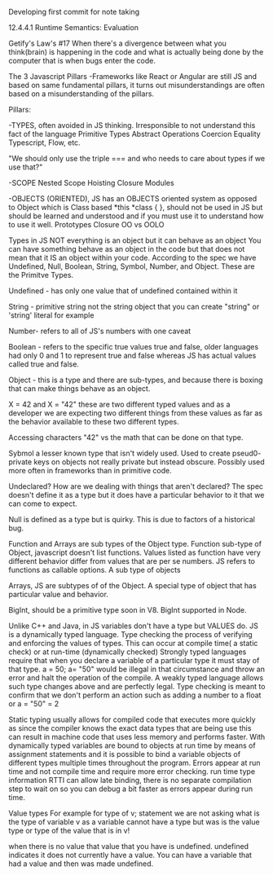 Developing first commit for note taking

12.4.4.1 Runtime Semantics: Evaluation

Getify's Law's #17
When there's a divergence between what you think(brain) is happening in the code and what is actually being done by the computer that is when bugs enter the code.

The 3 Javascript Pillars
-Frameworks like React or Angular are still JS and based on same fundamental pillars, it turns out misunderstandings are often based on a misunderstanding of the pillars.

Pillars:

-TYPES, often avoided in JS thinking. Irresponsible to not understand this fact of the language
Primitive Types
Abstract Operations
Coercion 
Equality
Typescript, Flow, etc.

"We should only use the triple === and who needs to care about types if we use that?"

-SCOPE
Nested Scope
Hoisting
Closure
Modules

-OBJECTS (ORIENTED), JS has an OBJECTS oriented system as opposed to Object which is Class based
*this
*class { }, should not be used in JS but should be learned and understood and if you must use it to understand how to use it well.
Prototypes
Closure
OO vs OOLO

Types
in JS NOT everything is an object but it can behave as an object
You can have something behave as an object in the code but that does not mean that it IS an object within your code.
According to the spec we have Undefined, Null, Boolean, String, Symbol, Number, and Object. These are the Primitve Types.

Undefined - has only one value that of undefined contained within it

String - primitive string not the string object that you can create "string" or 'string' literal for example

Number- refers to all of JS's numbers with one caveat

Boolean - refers to the specific true values true and false, older languages had only 0 and 1 to represent true and false whereas JS has actual values called true and false.

Object - this is a type and there are sub-types, and because there is boxing that can make things behave as an object.

X = 42 and X = "42" these are two different typed values and as a developer we are expecting two different things from these values as far as the behavior available to these two different types.

Accessing characters "42" vs the math that can be done on that type.

Sybmol a lesser known type that isn't widely used. Used to create pseud0- private keys on objects not really private but instead obscure. Possibly used more often in frameworks than in primitive code.

Undeclared? How are we dealing with things that aren't declared? The spec doesn't define it as a type but it does have a particular behavior to it that we can come to expect.

Null is defined as a type but is quirky. This is due to factors of a historical bug.

Function and Arrays are sub types of the Object type.
Function sub-type of Object, javascript doesn't list functions. Values listed as function have very different behavior differ from values that are per se numbers. JS refers to functions as callable options. A sub type of objects

Arrays, JS are subtypes of of the Object. A special type of object that has particular value and behavior.

BigInt, should be a primitive type soon in V8. BigInt supported in Node.

Unlike C++ and Java, in JS variables don't have a type but VALUES do. JS is a dynamically typed language. Type checking the process of verifying and enforcing the values of types. This can occur at compile time( a static check) or at run-time (dynamically checked)
Strongly typed languages require that when you declare a variable of a particular type it must stay of that type.
a = 50;
a= "50" would be illegal in that circumstance and throw an error and halt the operation of the compile.
A weakly typed language allows such type changes above and are perfectly legal.
Type checking is meant to confirm that we don't perform an action such as adding a number to a float or 
a = "50" = 2

Static typing usually allows for compiled code that executes more quickly as since the compiler knows the exact data types that are being use this can result in machine code that uses less memory and performs faster. With dynamically typed variables are bound to objects at run time by means of assignment statements and it is possible to bind a variable objects of different types multiple times throughout the program. Errors appear at run time and not compile time and require more error checking. run time type information RTTI can allow late binding, there is no separate compilation step to wait on so you can debug a bit faster as errors appear during run time.

Value types
For example for type of v; statement we are not asking what is the type of variable v as a variable cannot have a type but was is the value type or type of the value that is in v!

when there is no value that value that you have is undefined. undefined indicates it does not currently have a value. You can have a variable that had a value and then was made undefined.


